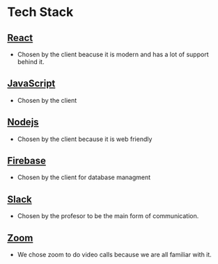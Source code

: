 # Tech Stack

## [React](https://reactjs.org)
* Chosen by the client beacuse it is modern and has a lot of support behind it.

## [JavaScript](https://www.javascript.com)
* Chosen by the client

## [Nodejs](https://nodejs.org/en/)
* Chosen by the client because it is web friendly

## [Firebase](https://firebase.google.com)
* Chosen by the client for database managment

## [Slack](https://slack.com)
* Chosen by the profesor to be the main form of communication.

## [Zoom](https://zoom.us)
* We chose zoom to do video calls because we are all familiar with it.
